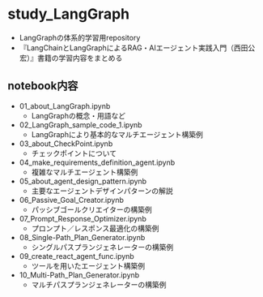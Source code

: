 # study_LangGraph

* LangGraphの体系的学習用repository
* 『LangChainとLangGraphによるRAG・AIエージェント実践入門（西田公宏）』書籍の学習内容をまとめる

## notebook内容
* 01_about_LangGraph.ipynb
  * LangGraphの概念・用語など
* 02_LangGraph_sample_code_1.ipynb
  * LangGraphにより基本的なマルチエージェント構築例
* 03_about_CheckPoint.ipynb
  * チェックポイントについて
* 04_make_requirements_definition_agent.ipynb
  * 複雑なマルチエージェント構築例
* 05_about_agent_design_pattern.ipynb
  * 主要なエージェントデザインパターンの解説
* 06_Passive_Goal_Creator.ipynb
  * パッシブゴールクリエイターの構築例
* 07_Prompt_Response_Optimizer.ipynb 
  * プロンプト／レスポンス最適化の構築例
* 08_Single-Path_Plan_Generator.ipynb
  * シングルパスプランジェネレーターの構築例
* 09_create_react_agent_func.ipynb
  * ツールを用いたエージェント構築例
* 10_Multi-Path_Plan_Generator.ipynb
  * マルチパスプランジェネレーターの構築例   
